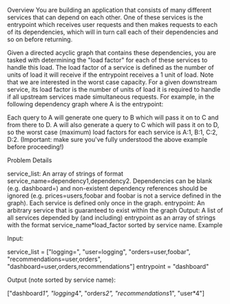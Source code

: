 Overview
You are building an application that consists of many different services that can depend on each other. One of these services is the entrypoint which receives user requests and then makes requests to each of its dependencies, which will in turn call each of their dependencies and so on before returning.

Given a directed acyclic graph that contains these dependencies, you are tasked with determining the "load factor" for each of these services to handle this load. The load factor of a service is defined as the number of units of load it will receive if the entrypoint receives a 1 unit of load. Note that we are interested in the worst case capacity. For a given downstream service, its load factor is the number of units of load it is required to handle if all upstream services made simultaneous requests. For example, in the following dependency graph where A is the entrypoint:

Each query to A will generate one query to B which will pass it on to C and from there to D. A will also generate a query to C which will pass it on to D, so the worst case (maximum) load factors for each service is A:1, B:1, C:2, D:2.
(Important: make sure you've fully understood the above example before proceeding!)

Problem Details

service_list: An array of strings of format service_name=dependency1,dependency2. Dependencies can be blank (e.g. dashboard=) and non-existent dependency references should be ignored (e.g. prices=users,foobar and foobar is not a service defined in the graph). Each service is defined only once in the graph.
entrypoint: An arbitrary service that is guaranteed to exist within the graph
Output: A list of all services depended by (and including) entrypoint as an array of strings with the format service_name*load_factor sorted by service name.
Example


Input:

service_list = ["logging=", 
 "user=logging", 
 "orders=user,foobar", 
 "recommendations=user,orders", 
 "dashboard=user,orders,recommendations"]
entrypoint = "dashboard"

Output (note sorted by service name):

["dashboard*1", 
 "logging*4", 
 "orders*2", 
 "recommendations*1", 
 "user*4"]